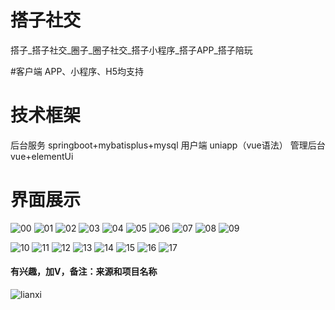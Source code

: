 # 搭子社交
搭子_搭子社交_圈子_圈子社交_搭子小程序_搭子APP_搭子陪玩

#客户端
APP、小程序、H5均支持

# 技术框架
后台服务 springboot+mybatisplus+mysql
用户端 uniapp（vue语法）
管理后台 vue+elementUi

# 界面展示
![00](https://github.com/user-attachments/assets/2ee6fb5e-f1ea-4748-b3e3-1e0322cf7baa)
![01](https://github.com/user-attachments/assets/4cfbced2-9a43-485b-9b5b-d975b3d61f59)
![02](https://github.com/user-attachments/assets/613af893-531a-43ca-a24c-2f6b3b8f5e5a)
![03](https://github.com/user-attachments/assets/e9a6f7a4-c874-4f9d-a288-9fdcd1473ed4)
![04](https://github.com/user-attachments/assets/cccd79af-7912-4f91-83a5-7379dbadf6ec)
![05](https://github.com/user-attachments/assets/b8df585c-381d-4a43-93ea-b9f22db3caf8)
![06](https://github.com/user-attachments/assets/de32eb14-7b84-4b5a-8e75-2fefbfe59b98)
![07](https://github.com/user-attachments/assets/13d79a64-f68e-4960-bc68-958c46195e85)
![08](https://github.com/user-attachments/assets/337b67c4-c603-41fa-bacf-d231de92a403)
![09](https://github.com/user-attachments/assets/b4b1bace-d466-49e6-9666-f06b097dcf50)

![10](https://github.com/user-attachments/assets/baf17a6f-95b1-437d-8acf-a8f3c6972af2)
![11](https://github.com/user-attachments/assets/9e46d808-3a7b-419f-bab5-2947b51dd1d9)
![12](https://github.com/user-attachments/assets/b85f9d53-7c7c-4dcc-ad4b-23e487245614)
![13](https://github.com/user-attachments/assets/2340ca19-c6c6-4acc-bdb1-16697f91fd9f)
![14](https://github.com/user-attachments/assets/2b260718-8598-4bb7-a740-f94d7d2ca272)
![15](https://github.com/user-attachments/assets/0e995e88-e74f-433c-a732-a961d07619a6)
![16](https://github.com/user-attachments/assets/a5dd89e2-981f-481c-883f-316acf4073cb)
![17](https://github.com/user-attachments/assets/0bb94804-651f-4b64-af13-5bb7f7714fc4)

#### 有兴趣，加V，备注：来源和项目名称
![lianxi](https://github.com/user-attachments/assets/d80b717e-0d2e-4274-9840-e367e31229a4)


